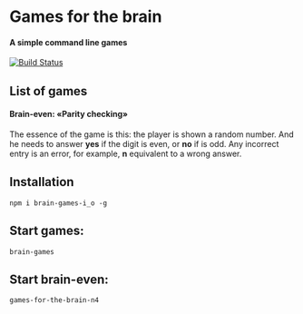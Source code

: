 # Games for the brain
#### A simple command line games
[![Build Status](https://travis-ci.org/nik4un/games-for-the-brain-n4.svg?branch=master)](https://travis-ci.org/nik4un/games-for-the-brain-n4)
## List of games
#### Brain-even: «Parity checking»
The essence of the game is this: the player is shown a random number. And he needs to answer **yes** if the digit is even, or **no** if is odd.
Any incorrect entry is an error, for example, **n** equivalent to a wrong answer.
## Installation
```npm i brain-games-i_o -g```
## Start games:
``` brain-games ```
## Start brain-even:
```games-for-the-brain-n4```
